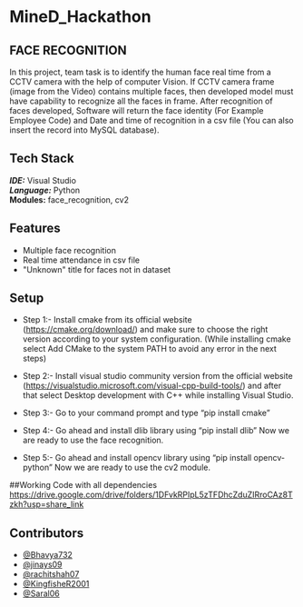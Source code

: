 # MineD_Hackathon

## FACE RECOGNITION
In this project, team task is to identify the human face real time from a CCTV camera with the help of computer Vision. If CCTV camera frame (image from the Video) contains multiple faces, then developed model must have capability to recognize all the faces in frame.
After recognition of faces developed, Software will return the face identity (For Example Employee Code) and Date and time of recognition in a csv file (You can also insert the record into MySQL database).

## Tech Stack
***IDE:*** Visual Studio \
***Language:***  Python \
**Modules:** face_recognition, cv2 
## Features
* Multiple face recognition
* Real time attendance in csv file
* "Unknown" title for faces not in dataset

## Setup 
* Step 1:-
Install cmake from its official website (https://cmake.org/download/) and make sure to choose the right version according to your system configuration.
(While installing cmake select Add CMake to the system PATH to avoid any error in the next steps)

* Step 2:-
Install visual studio community version from the official website (https://visualstudio.microsoft.com/visual-cpp-build-tools/) and after that select Desktop development with C++ while installing Visual Studio.

* Step 3:-
Go to your command prompt and type “pip install cmake”


* Step 4:-
Go ahead and install dlib library using “pip install dlib”
Now we are ready to use the face recognition.

* Step 5:-
Go ahead and install opencv library using “pip install opencv-python”
Now we are ready to use the cv2 module.


##Working Code with all dependencies
https://drive.google.com/drive/folders/1DFvkRPIpL5zTFDhcZduZIRroCAz8Tzkh?usp=share_link

## Contributors
- [@Bhavya732 ](https://github.com/Bhavya732)
- [@jinays09 ](https://github.com/jinays09)
- [@rachitshah07 ](https://github.com/rachitshah07)
- [@KingfisheR2001](https://github.com/KingfisheR2001)
- [@Saral06 ](https://github.com/Saral06)

